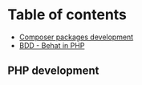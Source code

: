 # Table of contents

* [Composer packages development](README.md)
* [BDD - Behat in PHP](bdd-behat-in-php.md)

## PHP development

